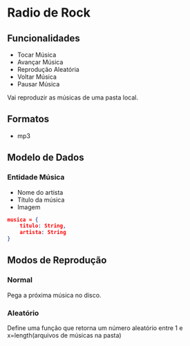 # Radio de Rock

## Funcionalidades
* Tocar Música
* Avançar Música
* Reprodução Aleatória
* Voltar Música
* Pausar Música

Vai reproduzir as músicas de uma pasta local.

## Formatos
* mp3

## Modelo de Dados
### Entidade Música
* Nome do artista
* Título da música
* Imagem

```json
musica = {
    titulo: String,
    artista: String
} 
```

## Modos de Reprodução
### Normal
Pega a próxima música no disco.

### Aleatório
Define uma função que retorna um número aleatório entre 1 e x=length(arquivos de músicas na pasta)
